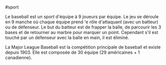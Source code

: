 #sport

Le baseball est un sport d'équipe à 9 joueurs par équipe. Le jeu se déroule en 9 manche où chaque équipe prend 'e rôle d'attaquant (avec un batteur) ou de défenseur. Le but du batteur est de frapper la balle, de parcourir les 3 bases et de retourner au marbre pour marquer un point. Cependant s'il est touché par un défenseur avec la balle en main, il est éliminé.

La Major League Baseball est la compétition principale de baseball et existe depuis 1903. Elle est composée de 30 équipe (29 américaines + 1 canadienne). 